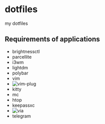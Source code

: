 # dotfiles
my dotfiles

## Requirements of applications

- brightnessctl
- parcellite
- i3wm
- lightdm
- polybar
- vim
- ![vim-plug](https://github.com/junegunn/vim-plug)
- kitty
- mc
- htop
- keepassxc
- ![via](https://caniusevia.com/)
- telegram

